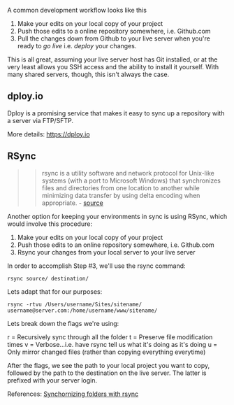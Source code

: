 A common development workflow looks like this

1. Make your edits on your local copy of your project
2. Push those edits to a online repository somewhere, i.e. Github.com
3. Pull the changes down from Github to your live server when you're ready to *go live* i.e. *deploy* your changes.

This is all great, assuming your live server host has Git installed, or at the very least allows you SSH access and the ability to install it yourself. With many shared servers, though, this isn't always the case. 

## dploy.io

Dploy is a promising service that makes it easy to sync up a repository with a server via FTP/SFTP.

More details: <https://dploy.io>



## RSync

>> rsync is a utility software and network protocol for Unix-like systems (with a port to Microsoft Windows) that synchronizes files and directories from one location to another while minimizing data transfer by using delta encoding when appropriate. - [source](http://en.wikipedia.org/wiki/Rsync)

Another option for keeping your environments in sync is using RSync, which would involve this procedure:

1. Make your edits on your local copy of your project
2. Push those edits to an online repository somewhere, i.e. Github.com
3. Rsync your changes from your local server to your live server

In order to accomplish Step #3, we'll use the rsync command:

	rsync source/ destination/
	
Lets adapt that for our purposes:

	rsync -rtvu /Users/username/Sites/sitename/ username@server.com:/home/username/www/sitename/
	
Lets break down the flags we're using:

r = Recursively sync through all the folder
t = Preserve file modification times
v = Verbose...i.e. have rsync tell us what it's doing as it's doing
u = Only mirror changed files (rather than copying everything everytime)

After the flags, we see the path to your local project you want to copy, followed by the path to the destination on the live server. The latter is prefixed with your server login.

References:
[Synchornizing folders with rsync](http://www.jveweb.net/en/archives/2010/11/synchronizing-folders-with-rsync.html)

